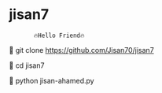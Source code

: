 # jisan7

           🔥Hello Friend🔥

 👿 git clone https://github.com/Jisan70/jisan7

 👿 cd jisan7

 👿 python jisan-ahamed.py
